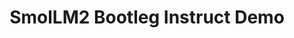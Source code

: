 ---
title: SmolLM2 Bootleg Instruct Demo
emoji: 🤖
colorFrom: blue
colorTo: purple
sdk: gradio
sdk_version: 5.8.0
app_file: app.py
pinned: false
python_version: 3.1
suggested_hardware: cpu-basic
startup_duration_timeout: 5m
---